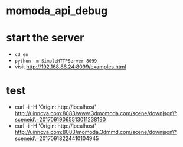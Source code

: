 # momoda_api_debug

# start the server

- `` cd en ``
- `` python -m SimpleHTTPServer 8099 ``
- visit http://192.168.86.24:8099/examples.html

# test
- curl -i -H 'Origin: http://localhost'  http://uinnova.com:8083/www.3dmomoda.com/scene/downjson\?sceneid\=20170919065513011238190
- curl -i -H 'Origin: http://localhost'  http://uinnova.com:8083/momoda.3dmmd.com/scene/downjson\?sceneid\=20170918224410104945
